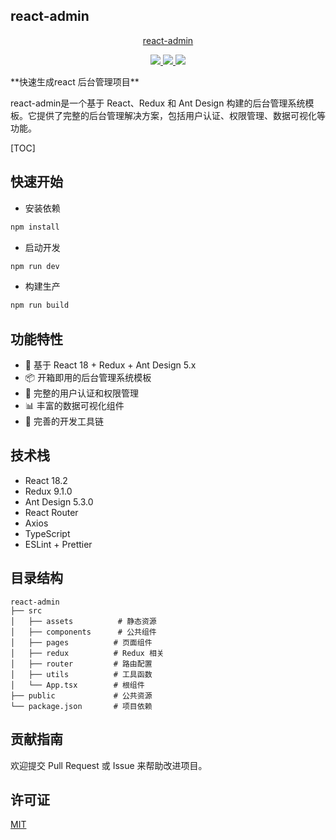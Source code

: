 ## react-admin

<p align=center>
    <a href="http://gitee.com/liang-tian-yu">react-admin</a>
</p>
<p align="center">
<a target="_blank" href="http://gitee.com/liang-tian-yu">
    <img src="https://img.shields.io/badge/react-18.2-green" ></img>
    <img src="https://img.shields.io/badge/redux-9.1.0-green" ></img>
    <img src="https://img.shields.io/badge/antdesign-5.3.0-blue" ></img>
</a></p>
**快速生成react 后台管理项目**

react-admin是一个基于 React、Redux 和 Ant Design 构建的后台管理系统模板。它提供了完整的后台管理解决方案，包括用户认证、权限管理、数据可视化等功能。



[TOC]

## 快速开始

- 安装依赖

```bash
npm install
```

- 启动开发

```bash
npm run dev
```

- 构建生产

```bash
npm run build
```



## 功能特性

- 🚀 基于 React 18 + Redux + Ant Design 5.x
- 📦 开箱即用的后台管理系统模板
- 🔐 完整的用户认证和权限管理
- 📊 丰富的数据可视化组件
- 🔧 完善的开发工具链

## 技术栈

- React 18.2
- Redux 9.1.0
- Ant Design 5.3.0
- React Router
- Axios
- TypeScript
- ESLint + Prettier

## 目录结构

```
react-admin
├── src
│   ├── assets          # 静态资源
│   ├── components      # 公共组件
│   ├── pages          # 页面组件
│   ├── redux          # Redux 相关
│   ├── router         # 路由配置
│   ├── utils          # 工具函数
│   └── App.tsx        # 根组件
├── public             # 公共资源
└── package.json       # 项目依赖
```

## 贡献指南

欢迎提交 Pull Request 或 Issue 来帮助改进项目。

## 许可证

[MIT](LICENSE)